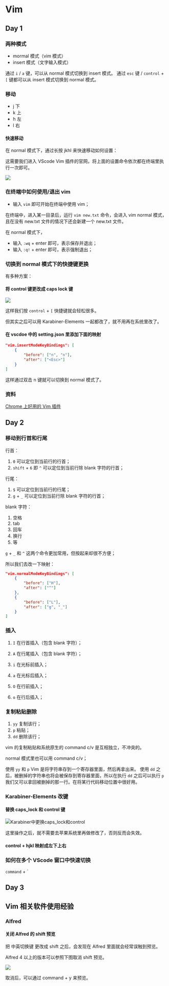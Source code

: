 # Vim 

## Day 1
### 两种模式

- mormal 模式（vim 模式）
- insert 模式（文字输入模式）

通过 `i` / `a` 键，可以从 normal 模式切换到 insert 模式。
通过 `esc` 键 / `control` + `[` 键都可以从 insert 模式切换到 normal 模式。

### 移动

- j 下
- k 上
- h 左
- l 右

#### 快速移动

在 normal 模式下，通过长按 jkhl 来快速移动如何设置：

这需要我们进入 VScode Vim 插件的官网，将上面的设置命令依次都在终端里执行一次即可。

![](../../images/Vim/VScode-Vim快速移动设置.jpg)

### 在终端中如何使用/退出 vim

- 输入 `vim` 即可开始在终端中使用 vim；

在终端中，进入某一目录后，运行 `vim new.txt` 命令，会进入 vim normal 模式，且在没有 new.txt 文件的情况下还会新建一个 new.txt 文件。

在 normal 模式下，
- 输入 `:wq` + enter 即可，表示保存并退出；
- 输入 `:q!` + enter 即可，表示强制退出；

### 切换到 normal 模式下的快捷键更换

有多种方案：

#### 将 control 键更改成 caps lock 键

![](../../images/Vim/更改按键-%20macOS.jpg)

这样我们按 `control` + `[` 快捷键就会轻松很多。

但其实之后可以用 Karabiner-Elements 一起都改了，就不用再在系统里改了。

#### 在 vscdoe 中的 setting.json 里添加下面的映射

```json
"vim.insertModeKeyBindings": [
    {
        "before": ["n", "n"],
        "after": ["<Esc>"]
    }
]
```
这样通过双击 n 键就可以切换到 normal 模式了。

### 资料

[Chrome 上好用的 Vim 插件](https://microsoftedge.microsoft.com/addons/detail/surfingkeys/kgnghhfkloifoabeaobjkgagcecbnppg)


## Day 2

### 移动到行首和行尾

行首：
1. `0` 可以定位到当前行的行首；
2. `shift` + `6` 即 `^` 可以定位到当前行除 blank 字符的行首； 

行尾：
1. `$` 可以定位到当前行的行尾；
2. `g` + `_` 可以定位到当前行除 blank 字符的行首； 

blank 字符：
1. 空格
2. tab
3. 回车
4. 换行
5. 等

`g` + `_` 和 `^` 这两个命令更加常用，但按起来却很不方便；

所以我们去改一下映射：

```json
"vim.normalModeKeyBindings": [
    {
        "before": ["H"],
        "after": ["^"]
    },
    {
        "before": ["L"],
        "after": ["g", "_"]
    }
]
```

### 插入

1. `I` 在行首插入（包含 blank 字符）；
2. `A` 在行尾插入（包含 blank 字符）；
3. `i` 在光标前插入；
4. `a` 在光标后插入；

1. `O` 在行前插入；
2. `o` 在行后插入；

### 复制粘贴删除

1. `yy` 复制该行；
2. `p` 粘贴；
3. `dd` 删除该行；

vim 的复制粘贴和系统原生的 command c/v 是互相独立，不冲突的。

normal 模式里也可以用 command c/v；

使用 `yy` 和 `p` Vim 是将字符串存到一个寄存器里面，然后再拿出来。
使用 `dd` 之后，被删掉的字符串也将会被保存到寄存器里面，所以在执行 `dd` 之后可以执行 `p` 我们又可以拿回被删掉的那一行。在将某行代码移动位置中很好用。

### Karabiner-Elements 改键

#### 替换 caps_lock 和 control 键

![Karabiner中更换caps_lock和control](../../images/Vim/karabiner更改caps_lock键和control键.jpg)

这里操作之后，就不需要去苹果系统里再做修改了，否则反而会失效。

#### control + hjkl 映射成左下上右



### 如何在多个 VScode 窗口中快速切换

`command` + `
## Day 3

## Vim 相关软件使用经验

### Alfred
#### 关闭 Alfred 的 shift 预览

把 中英切换键 更改成 shift 之后，会发现在 Alfred 里面就会经常误触到预览。

Alfred 4 以上的版本可以参照下图取消 shift 预览。

![](../../images/Vim/Alfred%20取消%20shift%20预览.jpg)

取消后，可以通过 command + y 来预览。